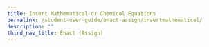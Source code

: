 ```yaml
---
title: Insert Mathematical or Chemical Equations
permalink: /student-user-guide/enact-assign/insertmathematical/
description: ""
third_nav_title: Enact (Assign)
---
```

